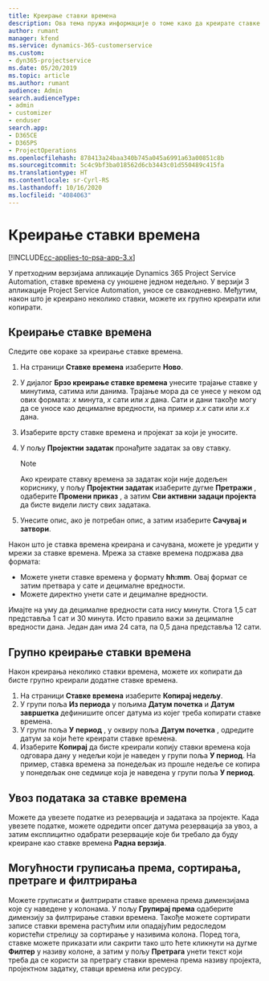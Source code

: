 ```yaml
---
title: Креирање ставки времена
description: Ова тема пружа информације о томе како да креирате ставке времена.
author: rumant
manager: kfend
ms.service: dynamics-365-customerservice
ms.custom:
- dyn365-projectservice
ms.date: 05/20/2019
ms.topic: article
ms.author: rumant
audience: Admin
search.audienceType:
- admin
- customizer
- enduser
search.app:
- D365CE
- D365PS
- ProjectOperations
ms.openlocfilehash: 878413a24baa340b745a045a6991a63a00851c8b
ms.sourcegitcommit: 5c4c9bf3ba018562d6cb3443c01d550489c415fa
ms.translationtype: HT
ms.contentlocale: sr-Cyrl-RS
ms.lasthandoff: 10/16/2020
ms.locfileid: "4084063"
---
```

# <a name="create-time-entries"></a>Креирање ставки времена

[!INCLUDE[cc-applies-to-psa-app-3.x](../includes/cc-applies-to-psa-app-3x.md)]

У претходним верзијама апликације Dynamics 365 Project Service Automation, ставке времена су уношене једном недељно. У верзији 3 апликације Project Service Automation, уносе се свакодневно. Међутим, након што је креирано неколико ставки, можете их групно креирати или копирати.

## <a name="create-a-time-entry"></a>Креирање ставке времена

Следите ове кораке за креирање ставке времена.

1. На страници **Ставке времена** изаберите **Ново**.
2. У дијалог **Брзо креирање ставке времена** унесите трајање ставке у минутима, сатима или данима. Трајање мора да се унесе у неком од ових формата: *x* минута, *x* сати или *x* дана. Сати и дани такође могу да се уносе као децималне вредности, на пример *x.x* сати или *x.x* дана.
3. Изаберите врсту ставке времена и пројекат за који је уносите.
4. У пољу **Пројектни задатак** пронађите задатак за ову ставку.

    > [!NOTE]
    > Ако креирате ставку времена за задатак који није додељен кориснику, у пољу **Пројектни задатак** изаберите дугме **Претражи** , одаберите **Промени приказ** , а затим **Сви активни задаци пројекта** да бисте видели листу свих задатака.

5. Унесите опис, ако је потребан опис, а затим изаберите **Сачувај и затвори**.

Након што је ставка времена креирана и сачувана, можете је уредити у мрежи за ставке времена. Мрежа за ставке времена подржава два формата:

- Можете унети ставке времена у формату **hh:mm**. Овај формат се затим претвара у сате и децималне вредности.
- Можете директно унети сате и децималне вредности.

Имајте на уму да децималне вредности сата нису минути. Стога 1,5 сат представља 1 сат и 30 минута. Исто правило важи за децималне вредности дана. Један дан има 24 сата, па 0,5 дана представља 12 сати.

## <a name="bulk-create-time-entries"></a>Групно креирање ставки времена

Након креирања неколико ставки времена, можете их копирати да бисте групно креирали додатне ставке времена.

1. На страници **Ставке времена** изаберите **Копирај недељу**.
2. У групи поља **Из периода** у пољима **Датум почетка** и **Датум завршетка** дефинишите опсег датума из којег треба копирати ставке времена.
3. У групи поља **У период** , у оквиру поља **Датум почетка** , одредите датум за који ћете креирати ставке времена.
4. Изаберите **Копирај** да бисте креирали копију ставки времена која одговара дану у недељи који је наведен у групи поља **У период**. На пример, ставка времена за понедељак из прошле недеље се копира у понедељак оне седмице која је наведена у групи поља **У период**.

## <a name="import-data-for-time-entries"></a>Увоз података за ставке времена

Можете да увезете податке из резервација и задатака за пројекте. Када увезете податке, можете одредити опсег датума резервација за увоз, а затим експлицитно одабрати резервације које би требало да буду креиране као ставке времена **Радна верзија**.

## <a name="group-by-sort-search-and-filter-capabilities"></a>Могућности груписања према, сортирања, претраге и филтрирања

Можете груписати и филтрирати ставке времена према димензијама које су наведене у колонама. У пољу **Групирај према** одаберите димензију за филтрирање ставки времена. Такође можете сортирати записе ставки времена растућим или опадајућим редоследом користећи стрелицу за сортирање у називима колона. Поред тога, ставке можете приказати или сакрити тако што ћете кликнути на дугме **Филтер** у називу колоне, а затим у пољу **Претрага** унети текст који треба да се користи за претрагу ставки времена према називу пројекта, пројектном задатку, ставци времена или ресурсу.
